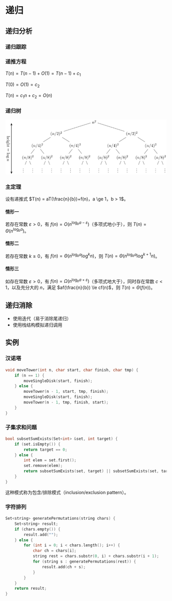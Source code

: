 # 递归

## 递归分析

### 递归跟踪

### 递推方程

$T(n) = T(n-1) + O(1) = T(n-1) + c_1$

$T(0) = O(1) = c_2$

$T(n) = c_1 n + c_2 = O(n)$

### 递归树

![](media/15656106316795.png)

### 主定理

设有递推式 $T(n) = aT(\frac{n}{b})+f(n)，a \ge 1，b > 1$。

#### 情形一

若存在常数 $\varepsilon > 0$，有 $f(n) = O(n^{\log_b{a}-\varepsilon})$（多项式地小于），则 $T(n) = \Theta(n^{\log_b{a}})$。

#### 情形二

若存在常数 $k \ge 0$，有 $f(n) = \Theta(n^{\log_b{a}} \log^k{n})$，则 $T(n) = \Theta(n^{\log_b{a}} \log^{k+1}{n})$。

#### 情形三

如存在常数 $\varepsilon > 0$，有 $f(n) = \Omega(n^{\log_b{a}+\varepsilon})$（多项式地大于），同时存在常数 $c < 1$，以及充分大的 $n$，满足 $af(\frac{n}{b}) \le cf(n)$，则 $T(n) = \Theta(f(n))$。

## 递归消除

- 使用迭代（易于消除尾递归）
- 使用栈结构模拟递归调用

## 实例

### 汉诺塔

```cpp
void moveTower(int n, char start, char finish, char tmp) {
    if (n == 1) {
        moveSingleDisk(start, finish);
    } else {
        moveTower(n - 1, start, tmp, finish);
        moveSingleDisk(start, finish);
        moveTower(n - 1, tmp, finish, start);
    }
}
```

### 子集求和问题

```cpp
bool subsetSumExists(Set<int> &set, int target) {
    if (set.isEmpty()) {
        return target == 0;
    } else {
        int elem = set.first();
        set.remove(elem);
        return subsetSumExists(set, target) || subsetSumExists(set, target - elem);
    }
}
```

这种模式称为包含/排除模式（inclusion/exclusion pattern）。

### 字符排列

```cpp
Set<string> generatePermutations(string chars) {
    Set<string> result;
    if (chars.empty()) {
        result.add("");
    } else {
        for (int i = 0; i < chars.length(); i++) {
            char ch = chars[i];
            string rest = chars.substr(0, i) + chars.substr(i + 1);
            for (string s : generatePermutations(rest)) {
                result.add(ch + s);
            }
        }
    }
    return result;
}
```
